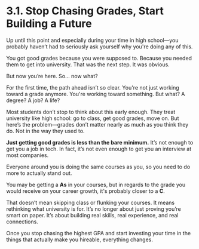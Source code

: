 # 3.1. Stop Chasing Grades, Start Building a Future

Up until this point and especially during your time in high school—you probably haven’t had to seriously ask yourself why you're doing any of this.

You got good grades because you were supposed to. Because you needed them to get into university. That was the next step. It was obvious.

But now you’re here. So… now what?

For the first time, the path ahead isn’t so clear. You're not just working toward a grade anymore. You're working toward something. But what? A degree? A job? A life?

Most students don’t stop to think about this early enough. They treat university like high school: go to class, get good grades, move on. But here’s the problem—grades don’t matter nearly as much as you think they do. Not in the way they used to.

**Just getting good grades is less than the bare minimum.** It’s not enough to get you a job in tech. In fact, it’s not even enough to get you an interview at most companies.

Everyone around you is doing the same courses as you, so you need to do more to actually stand out.

You may be getting a **As** in your courses, but in regards to the grade you would receive on your career growth, it's probably closer to a **C**.

That doesn’t mean skipping class or flunking your courses. It means rethinking what university is for. It’s no longer about just proving you’re smart on paper. It’s about building real skills, real experience, and real connections.

Once you stop chasing the highest GPA and start investing your time in the things that actually make you hireable, everything changes.
